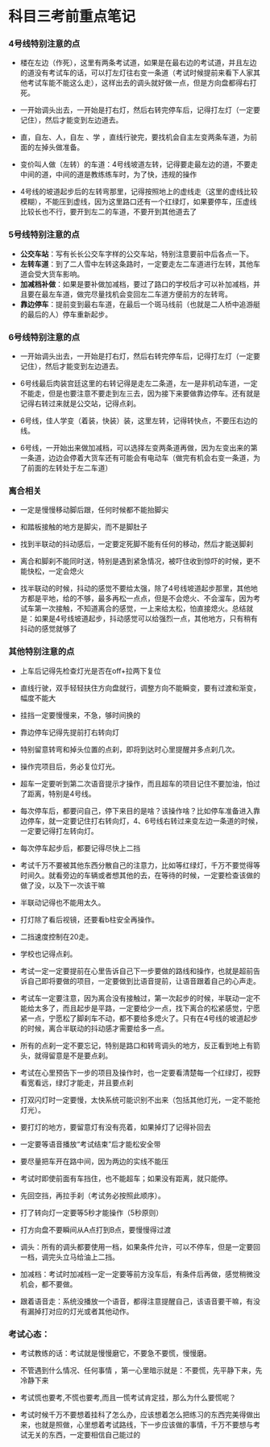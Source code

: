 # 科目三考前重点笔记

### 4号线特别注意的点

- 楼在左边（作死），这里有两条考试道，如果是在最右边的考试道，并且左边的道没有考试车的话，可以打左灯往右变一条道（考试时候提前来看下人家其他考试车能不能这么走），这样出去的调头就好做一点，但是方向盘都得右打死。

- 一开始调头出去，一开始是打右灯，然后右转完停车后，记得打左灯（一定要记住），然后才能变到左边道去。

- 直，自左、人，自左 、学 ，直线行驶完，要找机会自主左变两条车道，为前面的左掉头做准备。

- 变价叫人做（左转）的车道：4号线坡道左转，记得要走最左边的道，不要走中间的道，中间的道是教练练车时，为了快，违规的操作

- 4号线的坡道起步后的左转弯那里，记得按照地上的虚线走（这里的虚线比较模糊），不能压到虚线，因为这里路口还有一个红绿灯，如果要停车，压虚线比较长也不行，要开到左二的车道，不要开到其他道去了

### 5号线特别注意的点

- **公交车站**：写有长长公交车字样的公交车站，特别注意要前中后各点一下。
- **左转车道**：到了二人雪中左转这条路时，一定要走左二车道进行左转，其他车道会受大货车影响。
- **加减档补做**：如果是要补做加减档，要过了路口的学校后才可以补加减档，并且要在最左车道，做完尽量找机会变回左二车道方便前方的左转弯。
- **靠边停车**：提前变到最右车道，在最后一个斑马线前（也就是二人桥中追游艇的最后的人）停车重新起步。

### 6号线特别注意的点

- 一开始调头出去，一开始是打右灯，然后右转完停车后，记得打左灯（一定要记住），然后才能变到左边道去。

- 6号线最后肉装宫廷这里的右转记得是走左二条道，左一是非机动车道，一定不能走，但是也要注意不要走到左三去，因为接下来要做靠边停车。还有就是记得右转过来就是公交站，记得点刹。

- 6号线，佳人学变（着装，快装）装，这里左转，记得转快点，不要压右边的线。

- 6号线，一开始出来做加减档，可以选择左变两条道再做，因为左变出来的第一条道，边边会停着大货车还有可能会有电动车（做完有机会右变一条道，为了前面的左转处于左二车道）

### 离合相关

- 一定是慢慢移动脚后跟，任何时候都不能抬脚尖
- 和踏板接触的地方是脚尖，而不是脚肚子
- 找到半联动的抖动感后，一定要定死脚不能有任何的移动，然后才能送脚刹
- 离合和脚刹不能同时送，特别是遇到紧急情况，被吓住收到惊吓的时候，更不能快松，一定会熄火

- 找半联动的时候，抖动的感觉不要给太强，除了4号线坡道起步那里，其他地方都是平地，给的不够，最多再松一点点，但是不会熄火、不会溜车，因为考试车第一次接触，不知道离合的感觉，一上来给太松，怕直接熄火。总结就是：如果是4号线坡道起步，抖动感觉可以给强烈一点，其他地方，只有稍有抖动的感觉就够了

### 其他特别注意的点

-  上车后记得先检查灯光是否在off+拉两下复位

-  直线行驶，双手轻轻扶住方向盘就行，调整方向不能瞬变，要有过渡和渐变，幅度不能大

-  挂挡一定要慢慢来，不急，够时间换的

- 靠边停车记得先提前打右转向灯

-  特别留意转弯和掉头位置的点刹，即将到达时心里提醒并多点刹几次。

- 操作完项目后，务必复位灯光。

- 超车一定要听到第二次语音提示才操作，而且超车的项目记住不要加油，怕过了距离，特别是4号线。

- 每次停车后，都要问自己，停下来目的是啥？该操作啥？比如停车准备进入靠边停车，就一定要记住打右转向灯，4、6号线右转过来变左边一条道的时候，一定要记得打左转向灯。

- 每次停车起步后，都要记得尽快上二挡

- 考试千万不要被其他东西分散自己的注意力，比如等红绿灯，千万不要觉得等时间久。就看旁边的车辆或者想其他的去，在等待的时候，一定要检查该做的做了没，以及下一次该干嘛

- 半联动记得也不能用太久。

- 打灯除了看后视镜，还要看b柱安全再操作。

- 二挡速度控制在20走。

- 学校也记得点刹。

- 考试一定一定要提前在心里告诉自己下一步要做的路线和操作，也就是超前告诉自己即将要做的项目，一定要做到比语音提前，让语音跟着自己的心声走。

- 考试车一定要注意，因为离合没有接触过，第一次起步的时候，半联动一定不能给太多了，而且起步是平路，一定要给少一点，找下离合的松紧感觉，宁愿紧一点，宁愿松了脚刹车不动，都不要给多熄火了。只有在4号线的坡道起步的时候，离合半联动的抖动感才需要给多一点。

- 所有的点刹一定不要忘记，特别是路口和转弯调头的地方，反正看到地上有箭头，就得留意是不是要点刹。

- 考试在心里预告下一步的项目及操作时，也一定要看清楚每一个红绿灯，视野看宽看远，绿灯才能走，并且要点刹

- 打双闪灯时一定要慢，太快系统可能识别不出来（包括其他灯光，一定不能抢灯光）。

- 要打灯的地方，要留意灯有没有亮着，如果掉灯了记得补回去

- 一定要等语音播放“考试结束”后才能松安全带

- 要尽量把车开在路中间，因为两边的实线不能压

- 考试时即使前面有车挡住，也不能超车；如果没有距离，就只能停。

- 先回空挡，再拉手刹（考试务必按照此顺序）。

- 打了转向灯一定要等5秒才能操作（5秒原则）

- 打方向盘不要瞬间从A点打到B点，要慢慢得过渡

- 调头：所有的调头都要使用一档，如果条件允许，可以不停车，但是一定要回一档，调完头立马给油上二挡。
- 加减档：考试时加减档一定一定要等前方没车后，有条件后再做，感觉稍微没机会，都不要做。
- 跟着语音走：系统没播放一个语音，都得注意提醒自己，该语音要干嘛，有没有漏掉打对应的灯光或者其他动作。



### 考试心态：

- 考试教练的话：考试就是慢慢磨它，不要急不要慌，慢慢磨。

- 不管遇到什么情况、任何事情 ，第一心里暗示就是：不要慌，先平静下来，先冷静下来

- 考试慌也要考,不慌也要考,而且一慌考试肯定挂，那么为什么要慌呢？

- 考试时候千万不要想着挂科了怎么办，应该想着怎么把练习的东西完美得做出来，也就是照做，心里想着考试路线，下一步应该做的事情，千万不要想与考试无关的东西，一定要相信自己能过的












